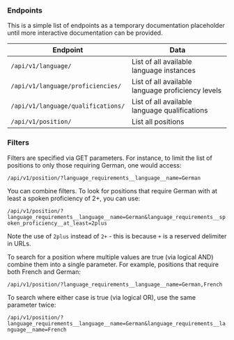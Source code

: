 ### Endpoints

This is a simple list of endpoints as a temporary documentation placeholder until more interactive documentation can be provided.

| Endpoint | Data |
| -------- | ---- |
| `/api/v1/language/` | List of all available language instances |
| `/api/v1/language/proficiencies/` | List of all available language proficiency levels |
| `/api/v1/language/qualifications/` | List of all available language qualifications |
| `/api/v1/position/` | List all positions |

### Filters

Filters are specified via GET parameters. For instance, to limit the list of positions to only those requiring German, one would access:

`/api/v1/position/?language_requirements__language__name=German`

You can combine filters. To look for positions that require German with at least a spoken proficiency of 2+, you can use:

`/api/v1/position/?language_requirements__language__name=German&language_requirements__spoken_proficiency__at_least=2plus`

Note the use of `2plus` instead of `2+` - this is because `+` is a reserved delimiter in URLs.

To search for a position where multiple values are true (via logical AND) combine them into a single parameter. For example, positions that require both French and German:

`/api/v1/position/?language_requirements__language__name=German,French`

To search where either case is true (via logical OR), use the same parameter twice:

`/api/v1/position/?language_requirements__language__name=German&language_requirements__language__name=French`
